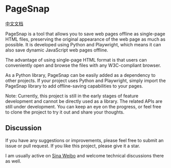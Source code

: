# PageSnap

[中文文档](./README_zh.md)

PageSnap is a tool that allows you to save web pages offline as single-page HTML files, preserving the original appearance of the web page as much as possible. It is developed using Python and Playwright, which means it can also save dynamic JavaScript web pages offline.

The advantage of using single-page HTML format is that users can conveniently open and browse the files with any W3C-compliant browser.

As a Python library, PageSnap can be easily added as a dependency to other projects. If your project uses Python and Playwright, simply import the PageSnap library to add offline-saving capabilities to your pages.

Note: Currently, this project is still in the early stages of feature development and cannot be directly used as a library. The related APIs are still under development. You can keep an eye on the progress, or feel free to clone the project to try it out and share your thoughts.

## Discussion

If you have any suggestions or improvements, please feel free to submit an issue or pull request. If you like this project, please give it a star.

I am usually active on [Sina Weibo](https://www.weibo.com/u/1240212845) and welcome technical discussions there as well.